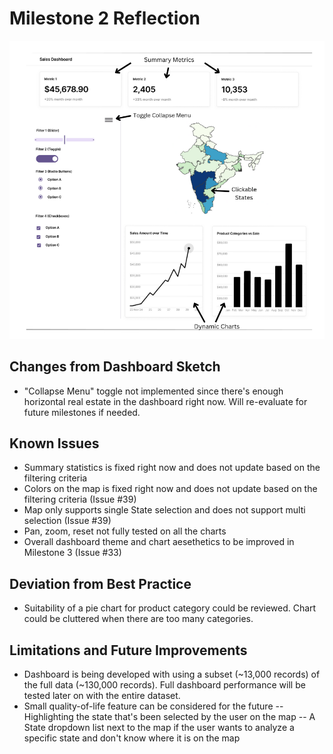 # Milestone 2 Reflection

![Dashboard Sketch](https://raw.githubusercontent.com/UBC-MDS/DSCI-532_2025_29_e-commerce-dashboard/564ef9f8aa157555851b87a85eb7dee759ba980d/img/sketch.png)

## Changes from Dashboard Sketch
- "Collapse Menu" toggle not implemented since there's enough horizontal real estate in the dashboard right now. Will re-evaluate for future milestones if needed. 

## Known Issues ## 
- Summary statistics is fixed right now and does not update based on the filtering criteria
- Colors on the map is fixed right now and does not update based on the filtering criteria (Issue #39)
- Map only supports single State selection and does not support multi selection (Issue #39)
- Pan, zoom, reset not fully tested on all the charts
- Overall dashboard theme and chart aesethetics to be improved in Milestone 3 (Issue #33)

## Deviation from Best Practice ##
- Suitability of a pie chart for product category could be reviewed. Chart could be cluttered when there are too many categories.

## Limitations and Future Improvements ##
- Dashboard is being developed with using a subset (~13,000 records) of the full data (~130,000 records). Full dashboard performance will be tested later on with the entire dataset. 
- Small quality-of-life feature can be considered for the future 
-- Highlighting the state that's been selected by the user on the map
-- A State dropdown list next to the map if the user wants to analyze a specific state and don't know where it is on the map